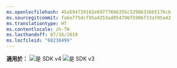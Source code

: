 ```yaml
---
ms.openlocfilehash: 45a594739182e69777666355c52986336b5176cb
ms.sourcegitcommit: fa6e775dcf95a4253ad854796f5906f33af05a42
ms.translationtype: HT
ms.contentlocale: zh-TW
ms.lasthandoff: 07/16/2019
ms.locfileid: "68230499"
---
```

<Token>**適用於：** ![是](../media/yes.png) SDK v4 ![是](../media/yes.png) SDK v3 </Token>
